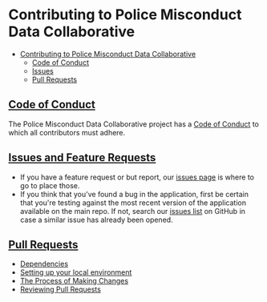 # Contributing to Police Misconduct Data Collaborative

- [Contributing to Police Misconduct Data Collaborative](#contributing-to-police-misconduct-data-collaborative)
  - [Code of Conduct](#code-of-conduct)
  - [Issues](#issues)
  - [Pull Requests](#pull-requests)

## [Code of Conduct](https://github.com/codeforboston/codeforboston.org/blob/master/code-of-conduct.md)

The Police Misconduct Data Collaborative project has a [Code of Conduct](https://github.com/codeforboston/codeforboston.org/blob/master/code-of-conduct.md)
to which all contributors must adhere.

## [Issues and Feature Requests](https://github.com/codeforboston/police-data-trust/issues)

- If you have a feature request or but report, our [issues page](https://github.com/codeforboston/police-data-trust/issues) is where to go to place those.
- If you think that you've found a bug in the application, first be certain that you're testing against the most recent version of the application available on the main repo. If not, search our [issues list](https://github.com/codeforboston/police-data-trust/issues) on GitHub in case a similar issue has already been opened.

## [Pull Requests]()

* [Dependencies]()
* [Setting up your local environment]()
* [The Process of Making Changes]()
* [Reviewing Pull Requests]()
